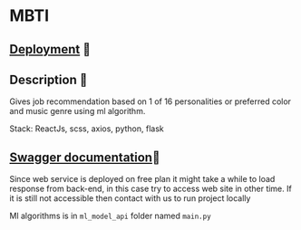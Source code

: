 # MBTI
## [Deployment](https://mbti-project.netlify.app/) 🚀
## Description 📝
Gives job recommendation based on 1 of 16 personalities or preferred color and music genre using ml algorithm. 

Stack: ReactJs, scss, axios, python, flask
## [Swagger documentation](https://job-recognition.onrender.com/apidocs/)📃
Since web service is deployed on free plan it might take a while to load response from back-end, in this case try to access web site in other time. If it is still not accessible then contact with us to run project locally 

Ml algorithms is in `ml_model_api` folder named `main.py`
